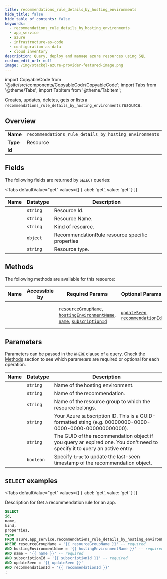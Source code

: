 ```yaml
--- 
title: recommendations_rule_details_by_hosting_environments
hide_title: false
hide_table_of_contents: false
keywords:
  - recommendations_rule_details_by_hosting_environments
  - app_service
  - azure
  - infrastructure-as-code
  - configuration-as-data
  - cloud inventory
description: Query, deploy and manage azure resources using SQL
custom_edit_url: null
image: /img/stackql-azure-provider-featured-image.png
---
```


import CopyableCode from '@site/src/components/CopyableCode/CopyableCode';
import Tabs from '@theme/Tabs';
import TabItem from '@theme/TabItem';

Creates, updates, deletes, gets or lists a <code>recommendations_rule_details_by_hosting_environments</code> resource.

## Overview
<table><tbody>
<tr><td><b>Name</b></td><td><code>recommendations_rule_details_by_hosting_environments</code></td></tr>
<tr><td><b>Type</b></td><td>Resource</td></tr>
<tr><td><b>Id</b></td><td><CopyableCode code="azure.app_service.recommendations_rule_details_by_hosting_environments" /></td></tr>
</tbody></table>

## Fields

The following fields are returned by `SELECT` queries:

<Tabs
    defaultValue="get"
    values={[
        { label: 'get', value: 'get' }
    ]}
>
<TabItem value="get">

<table>
<thead>
    <tr>
    <th>Name</th>
    <th>Datatype</th>
    <th>Description</th>
    </tr>
</thead>
<tbody>
<tr>
    <td><CopyableCode code="id" /></td>
    <td><code>string</code></td>
    <td>Resource Id.</td>
</tr>
<tr>
    <td><CopyableCode code="name" /></td>
    <td><code>string</code></td>
    <td>Resource Name.</td>
</tr>
<tr>
    <td><CopyableCode code="kind" /></td>
    <td><code>string</code></td>
    <td>Kind of resource.</td>
</tr>
<tr>
    <td><CopyableCode code="properties" /></td>
    <td><code>object</code></td>
    <td>RecommendationRule resource specific properties</td>
</tr>
<tr>
    <td><CopyableCode code="type" /></td>
    <td><code>string</code></td>
    <td>Resource type.</td>
</tr>
</tbody>
</table>
</TabItem>
</Tabs>

## Methods

The following methods are available for this resource:

<table>
<thead>
    <tr>
    <th>Name</th>
    <th>Accessible by</th>
    <th>Required Params</th>
    <th>Optional Params</th>
    <th>Description</th>
    </tr>
</thead>
<tbody>
<tr>
    <td><a href="#get"><CopyableCode code="get" /></a></td>
    <td><CopyableCode code="select" /></td>
    <td><a href="#parameter-resourceGroupName"><code>resourceGroupName</code></a>, <a href="#parameter-hostingEnvironmentName"><code>hostingEnvironmentName</code></a>, <a href="#parameter-name"><code>name</code></a>, <a href="#parameter-subscriptionId"><code>subscriptionId</code></a></td>
    <td><a href="#parameter-updateSeen"><code>updateSeen</code></a>, <a href="#parameter-recommendationId"><code>recommendationId</code></a></td>
    <td>Description for Get a recommendation rule for an app.</td>
</tr>
</tbody>
</table>

## Parameters

Parameters can be passed in the `WHERE` clause of a query. Check the [Methods](#methods) section to see which parameters are required or optional for each operation.

<table>
<thead>
    <tr>
    <th>Name</th>
    <th>Datatype</th>
    <th>Description</th>
    </tr>
</thead>
<tbody>
<tr id="parameter-hostingEnvironmentName">
    <td><CopyableCode code="hostingEnvironmentName" /></td>
    <td><code>string</code></td>
    <td>Name of the hosting environment.</td>
</tr>
<tr id="parameter-name">
    <td><CopyableCode code="name" /></td>
    <td><code>string</code></td>
    <td>Name of the recommendation.</td>
</tr>
<tr id="parameter-resourceGroupName">
    <td><CopyableCode code="resourceGroupName" /></td>
    <td><code>string</code></td>
    <td>Name of the resource group to which the resource belongs.</td>
</tr>
<tr id="parameter-subscriptionId">
    <td><CopyableCode code="subscriptionId" /></td>
    <td><code>string</code></td>
    <td>Your Azure subscription ID. This is a GUID-formatted string (e.g. 00000000-0000-0000-0000-000000000000).</td>
</tr>
<tr id="parameter-recommendationId">
    <td><CopyableCode code="recommendationId" /></td>
    <td><code>string</code></td>
    <td>The GUID of the recommendation object if you query an expired one. You don't need to specify it to query an active entry.</td>
</tr>
<tr id="parameter-updateSeen">
    <td><CopyableCode code="updateSeen" /></td>
    <td><code>boolean</code></td>
    <td>Specify <code>true</code> to update the last-seen timestamp of the recommendation object.</td>
</tr>
</tbody>
</table>

## `SELECT` examples

<Tabs
    defaultValue="get"
    values={[
        { label: 'get', value: 'get' }
    ]}
>
<TabItem value="get">

Description for Get a recommendation rule for an app.

```sql
SELECT
id,
name,
kind,
properties,
type
FROM azure.app_service.recommendations_rule_details_by_hosting_environments
WHERE resourceGroupName = '{{ resourceGroupName }}' -- required
AND hostingEnvironmentName = '{{ hostingEnvironmentName }}' -- required
AND name = '{{ name }}' -- required
AND subscriptionId = '{{ subscriptionId }}' -- required
AND updateSeen = '{{ updateSeen }}'
AND recommendationId = '{{ recommendationId }}'
;
```
</TabItem>
</Tabs>
